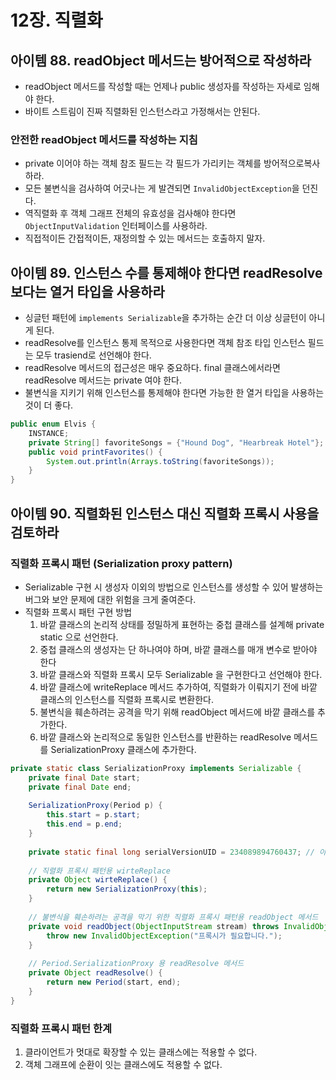 # 12장. 직렬화

## 아이템 88. readObject 메서드는 방어적으로 작성하라
- readObject 메서드를 작성할 때는 언제나 public 생성자를 작성하는 자세로 임해야 한다.
- 바이트 스트림이 진짜 직렬화된 인스턴스라고 가정해서는 안된다.
### 안전한 readObject 메서드를 작성하는 지침
- private 이어야 하는 객체 참조 필드는 각 필드가 가리키는 객체를 방어적으로복사하라.
- 모든 불변식을 검사하여 어긋나는 게 발견되면 `InvalidObjectException`을 던진다.
- 역직렬화 후 객체 그래프 전체의 유효성을 검사해야 한다면 `ObjectInputValidation` 인터페이스를 사용하라.
- 직접적이든 간접적이든, 재정의할 수 있는 메서드는 호출하지 말자.

## 아이템 89. 인스턴스 수를 통제해야 한다면 readResolve 보다는 열거 타입을 사용하라
- 싱글턴 패턴에 `implements Serializable`을 추가하는 순간 더 이상 싱글턴이 아니게 된다.
- readResolve를 인스턴스 통제 목적으로 사용한다면 객체 참조 타입 인스턴스 필드는 모두 trasiend로 선언해야 한다.
- readResolve 메서드의 접근성은 매우 중요하다. final 클래스에서라면 readResolve 메서드는 private 여야 한다.
- 불변식을 지키기 위해 인스턴스를 통제해야 한다면 가능한 한 열거 타입을 사용하는 것이 더 좋다.
```java
public enum Elvis {
    INSTANCE;
    private String[] favoriteSongs = {"Hound Dog", "Hearbreak Hotel"};
    public void printFavorites() {
        System.out.println(Arrays.toString(favoriteSongs));
    }
}
```

## 아이템 90. 직렬화된 인스턴스 대신 직렬화 프록시 사용을 검토하라
### 직렬화 프록시 패턴 (Serialization proxy pattern)
- Serializable 구현 시 생성자 이외의 방법으로 인스턴스를 생성할 수 있어 발생하는 버그와 보안 문제에 대한 위험을 크게 줄여준다.
- 직렬화 프록시 패턴 구현 방법
  1. 바깥 클래스의 논리적 상태를 정밀하게 표현하는 중첩 클래스를 설계해 private static 으로 선언한다.
  2. 중첩 클래스의 생성자는 단 하나여야 하며, 바깥 클래스를 매개 변수로 받아야 한다
  3. 바깥 클래스와 직렬화 프록시 모두 Serializable 을 구현한다고 선언해야 한다.
  4. 바깥 클래스에 writeReplace 메서드 추가하여, 직렬화가 이뤄지기 전에 바깥 클래스의 인스턴스를 직렬화 프록시로 변환한다.
  5. 불변식을 훼손하려는 공격을 막기 위해 readObject 메서드에 바깥 클래스를 추가한다.
  6. 바깥 클래스와 논리적으로 동일한 인스턴스를 반환하는 readResolve 메서드를 SerializationProxy 클래스에 추가한다.
```java
private static class SerializationProxy implements Serializable {
    private final Date start;
    private final Date end;
    
    SerializationProxy(Period p) {
        this.start = p.start;
        this.end = p.end;
    }
    
    private static final long serialVersionUID = 234089894760437; // 아무 값이나 상관없다.
    
    // 직렬화 프록시 패턴용 wirteReplace
    private Object wirteReplace() {
        return new SerializationProxy(this);
    }
    
    // 불변식을 훼손하려는 공격을 막기 위한 직렬화 프록시 패턴용 readObject 메서드
    private void readObject(ObjectInputStream stream) throws InvalidObjectException {
        throw new InvalidObjectException("프록시가 필요합니다.");
    }
    
    // Period.SerializationProxy 용 readResolve 메서드
    private Object readResolve() {
        return new Period(start, end);
    }
}
```
### 직렬화 프록시 패턴 한계
1. 클라이언트가 멋대로 확장할 수 있는 클래스에는 적용할 수 없다.
2. 객체 그래프에 순환이 잇는 클래스에도 적용할 수 없다.